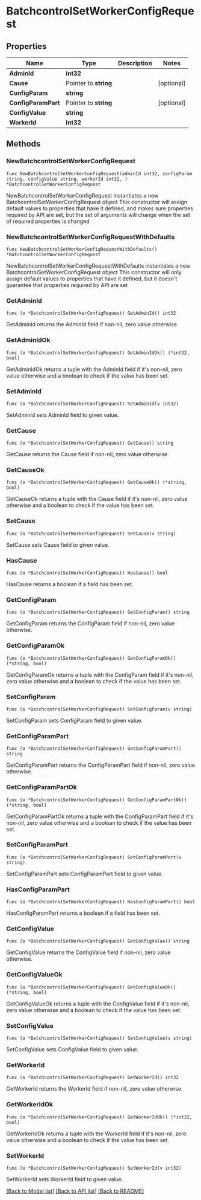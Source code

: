 # BatchcontrolSetWorkerConfigRequest

## Properties

Name | Type | Description | Notes
------------ | ------------- | ------------- | -------------
**AdminId** | **int32** |  | 
**Cause** | Pointer to **string** |  | [optional] 
**ConfigParam** | **string** |  | 
**ConfigParamPart** | Pointer to **string** |  | [optional] 
**ConfigValue** | **string** |  | 
**WorkerId** | **int32** |  | 

## Methods

### NewBatchcontrolSetWorkerConfigRequest

`func NewBatchcontrolSetWorkerConfigRequest(adminId int32, configParam string, configValue string, workerId int32, ) *BatchcontrolSetWorkerConfigRequest`

NewBatchcontrolSetWorkerConfigRequest instantiates a new BatchcontrolSetWorkerConfigRequest object
This constructor will assign default values to properties that have it defined,
and makes sure properties required by API are set, but the set of arguments
will change when the set of required properties is changed

### NewBatchcontrolSetWorkerConfigRequestWithDefaults

`func NewBatchcontrolSetWorkerConfigRequestWithDefaults() *BatchcontrolSetWorkerConfigRequest`

NewBatchcontrolSetWorkerConfigRequestWithDefaults instantiates a new BatchcontrolSetWorkerConfigRequest object
This constructor will only assign default values to properties that have it defined,
but it doesn't guarantee that properties required by API are set

### GetAdminId

`func (o *BatchcontrolSetWorkerConfigRequest) GetAdminId() int32`

GetAdminId returns the AdminId field if non-nil, zero value otherwise.

### GetAdminIdOk

`func (o *BatchcontrolSetWorkerConfigRequest) GetAdminIdOk() (*int32, bool)`

GetAdminIdOk returns a tuple with the AdminId field if it's non-nil, zero value otherwise
and a boolean to check if the value has been set.

### SetAdminId

`func (o *BatchcontrolSetWorkerConfigRequest) SetAdminId(v int32)`

SetAdminId sets AdminId field to given value.


### GetCause

`func (o *BatchcontrolSetWorkerConfigRequest) GetCause() string`

GetCause returns the Cause field if non-nil, zero value otherwise.

### GetCauseOk

`func (o *BatchcontrolSetWorkerConfigRequest) GetCauseOk() (*string, bool)`

GetCauseOk returns a tuple with the Cause field if it's non-nil, zero value otherwise
and a boolean to check if the value has been set.

### SetCause

`func (o *BatchcontrolSetWorkerConfigRequest) SetCause(v string)`

SetCause sets Cause field to given value.

### HasCause

`func (o *BatchcontrolSetWorkerConfigRequest) HasCause() bool`

HasCause returns a boolean if a field has been set.

### GetConfigParam

`func (o *BatchcontrolSetWorkerConfigRequest) GetConfigParam() string`

GetConfigParam returns the ConfigParam field if non-nil, zero value otherwise.

### GetConfigParamOk

`func (o *BatchcontrolSetWorkerConfigRequest) GetConfigParamOk() (*string, bool)`

GetConfigParamOk returns a tuple with the ConfigParam field if it's non-nil, zero value otherwise
and a boolean to check if the value has been set.

### SetConfigParam

`func (o *BatchcontrolSetWorkerConfigRequest) SetConfigParam(v string)`

SetConfigParam sets ConfigParam field to given value.


### GetConfigParamPart

`func (o *BatchcontrolSetWorkerConfigRequest) GetConfigParamPart() string`

GetConfigParamPart returns the ConfigParamPart field if non-nil, zero value otherwise.

### GetConfigParamPartOk

`func (o *BatchcontrolSetWorkerConfigRequest) GetConfigParamPartOk() (*string, bool)`

GetConfigParamPartOk returns a tuple with the ConfigParamPart field if it's non-nil, zero value otherwise
and a boolean to check if the value has been set.

### SetConfigParamPart

`func (o *BatchcontrolSetWorkerConfigRequest) SetConfigParamPart(v string)`

SetConfigParamPart sets ConfigParamPart field to given value.

### HasConfigParamPart

`func (o *BatchcontrolSetWorkerConfigRequest) HasConfigParamPart() bool`

HasConfigParamPart returns a boolean if a field has been set.

### GetConfigValue

`func (o *BatchcontrolSetWorkerConfigRequest) GetConfigValue() string`

GetConfigValue returns the ConfigValue field if non-nil, zero value otherwise.

### GetConfigValueOk

`func (o *BatchcontrolSetWorkerConfigRequest) GetConfigValueOk() (*string, bool)`

GetConfigValueOk returns a tuple with the ConfigValue field if it's non-nil, zero value otherwise
and a boolean to check if the value has been set.

### SetConfigValue

`func (o *BatchcontrolSetWorkerConfigRequest) SetConfigValue(v string)`

SetConfigValue sets ConfigValue field to given value.


### GetWorkerId

`func (o *BatchcontrolSetWorkerConfigRequest) GetWorkerId() int32`

GetWorkerId returns the WorkerId field if non-nil, zero value otherwise.

### GetWorkerIdOk

`func (o *BatchcontrolSetWorkerConfigRequest) GetWorkerIdOk() (*int32, bool)`

GetWorkerIdOk returns a tuple with the WorkerId field if it's non-nil, zero value otherwise
and a boolean to check if the value has been set.

### SetWorkerId

`func (o *BatchcontrolSetWorkerConfigRequest) SetWorkerId(v int32)`

SetWorkerId sets WorkerId field to given value.



[[Back to Model list]](../README.md#documentation-for-models) [[Back to API list]](../README.md#documentation-for-api-endpoints) [[Back to README]](../README.md)


